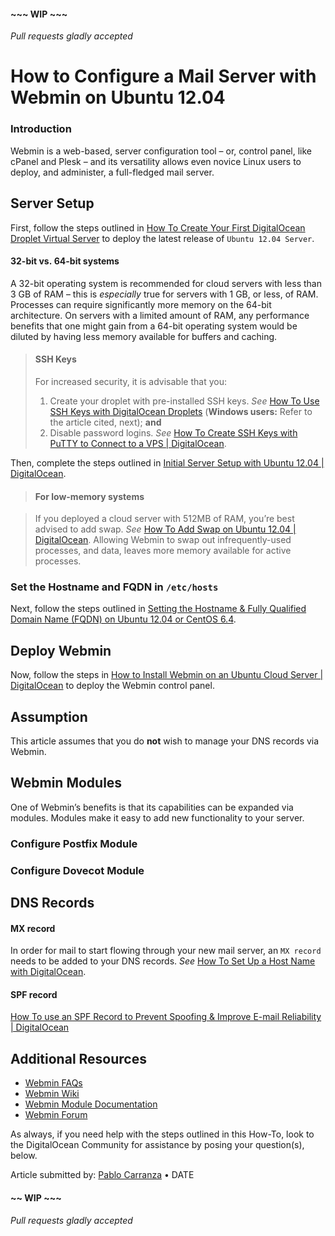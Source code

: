 #### ~~~ WIP ~~~

_Pull requests gladly accepted_

# How to Configure a Mail Server with Webmin on Ubuntu 12.04

### Introduction

Webmin is a web-based, server configuration tool – or, control panel, like cPanel and Plesk – and its versatility allows even novice Linux users to deploy, and administer, a full-fledged mail server.

## Server Setup

First, follow the steps outlined in [How To Create Your First DigitalOcean Droplet Virtual Server](https://www.digitalocean.com/community/articles/how-to-create-your-first-digitalocean-droplet-virtual-server) to deploy the latest release of `Ubuntu 12.04 Server`.

#### 32-bit vs. 64-bit systems

A 32-bit operating system is recommended for cloud servers with less than 3 GB of RAM – this is _especially_ true for servers with 1 GB, or less, of RAM. Processes can require significantly more memory on the 64-bit architecture. On servers with a limited amount of RAM, any performance benefits that one might gain from a 64-bit operating system would be diluted by having less memory available for buffers and caching.

> #### SSH Keys
>
> For increased security, it is advisable that you:
>
> 1.  Create your droplet with pre-installed SSH keys. _See_ [How To Use SSH Keys with DigitalOcean Droplets](https://www.digitalocean.com/community/articles/how-to-use-ssh-keys-with-digitalocean-droplets) (**Windows users:** Refer to the article cited, next); **and**
> 2.  Disable password logins. _See_ [How To Create SSH Keys with PuTTY to Connect to a VPS | DigitalOcean](https://www.digitalocean.com/community/articles/how-to-create-ssh-keys-with-putty-to-connect-to-a-vps).

Then, complete the steps outlined in [Initial Server Setup with Ubuntu 12.04 | DigitalOcean](https://www.digitalocean.com/community/articles/initial-server-setup-with-ubuntu-12-04).

> #### For low-memory systems

> If you deployed a cloud server with 512MB of RAM, you’re best advised to add swap. _See_ [How To Add Swap on Ubuntu 12.04 | DigitalOcean](https://www.digitalocean.com/community/articles/how-to-add-swap-on-ubuntu-12-04). Allowing Webmin to swap out infrequently-used processes, and data, leaves more memory available for active processes.

### Set the Hostname and FQDN in `/etc/hosts`

Next, follow the steps outlined in [Setting the Hostname & Fully Qualified Domain Name (FQDN) on Ubuntu 12.04 or CentOS 6.4](https://github.com/DigitalOcean-User-Projects/Articles-and-Tutorials/blob/master/set_hostname_fqdn_on_ubuntu_centos.md).

## Deploy Webmin

Now, follow the steps in [How to Install Webmin on an Ubuntu Cloud Server | DigitalOcean](https://www.digitalocean.com/community/articles/how-to-install-webmin-on-an-ubuntu-cloud-server) to deploy the Webmin control panel.

## Assumption

This article assumes that you do **not** wish to manage your DNS records via Webmin.

## Webmin Modules

One of Webmin’s benefits is that its capabilities can be expanded via modules. Modules make it easy to add new functionality to your server.

### Configure Postfix Module

### Configure Dovecot Module

## DNS Records

#### MX record

In order for mail to start flowing through your new mail server, an `MX record` needs to be added to your DNS records. _See_ [How To Set Up a Host Name with DigitalOcean](https://www.digitalocean.com/community/articles/how-to-set-up-a-host-name-with-digitalocean).

#### SPF record

[How To use an SPF Record to Prevent Spoofing & Improve E-mail Reliability | DigitalOcean](https://www.digitalocean.com/community/articles/how-to-use-an-spf-record-to-prevent-spoofing-improve-e-mail-reliability)

## Additional Resources

- [Webmin FAQs](http://www.webmin.com/faq.html)
- [Webmin Wiki](http://doxfer.webmin.com/Webmin)
- [Webmin Module Documentation](http://doxfer.webmin.com/Webmin/Modules)
- [Webmin Forum](http://sourceforge.net/p/webadmin/discussion/600155)

As always, if you need help with the steps outlined in this How-To, look to the DigitalOcean Community for assistance by posing your question(s), below.

Article submitted by: [Pablo Carranza](https://plus.google.com/107285164064863645881?rel=author) • DATE

#### ~~ WIP ~~~

_Pull requests gladly accepted_

